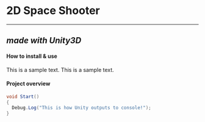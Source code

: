 # 2D Space Shooter
---
## *made with Unity3D*
#### How to install & use

This is a sample text. This is a sample text.

#### Project overview

```C#
void Start()
{
  Debug.Log("This is how Unity outputs to console!");
}
```
